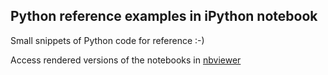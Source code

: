## Python reference examples in iPython notebook 
Small snippets of Python code for reference :-)
<P>
Access rendered versions of the notebooks in <A href='http://nbviewer.ipython.org/github/jwarmenhoven/ipython_notebooks/tree/master'>nbviewer</a>


